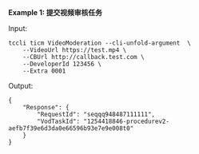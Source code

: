 **Example 1: 提交视频审核任务**



Input: 

```
tccli ticm VideoModeration --cli-unfold-argument  \
    --VideoUrl https://test.mp4 \
    --CBUrl http://callback.test.com \
    --DeveloperId 123456 \
    --Extra 0001
```

Output: 
```
{
    "Response": {
        "RequestId": "seqqq948487111111",
        "VodTaskId": "1254418846-procedurev2-aefb7f39e6d3da0e66596b93e7e9e008t0"
    }
}
```

